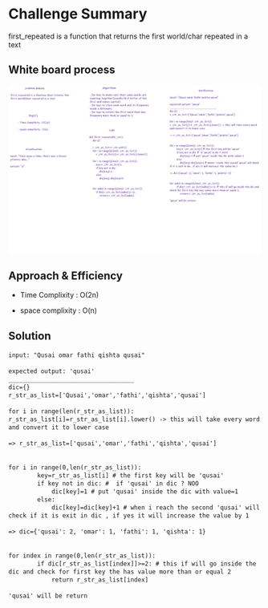 # Challenge Summary
first_repeated is a function that returns the first world/char repeated in a text



## White board process

![](/images/first_repeated.png)



## Approach & Efficiency

- Time Complixity : O(2n)

- space complixity : O(n)

## Solution 

```
input: "Qusai omar fathi qishta qusai"

expected output: 'qusai'
___________________________________
dic={}
r_str_as_list=['Qusai','omar','fathi','qishta','qusai']

for i in range(len(r_str_as_list)):
r_str_as_list[i]=r_str_as_list[i].lower() -> this will take every word and convert it to lower case

=> r_str_as_list=['qusai','omar','fathi','qishta','qusai']


for i in range(0,len(r_str_as_list)):
        key=r_str_as_list[i] # the first key will be 'qusai'
        if key not in dic: #  if 'qusai' in dic ? NOO
            dic[key]=1 # put 'qusai' inside the dic with value=1
        else:
            dic[key]=dic[key]+1 # when i reach the second 'qusai' will check if it is exit in dic , if yes it will increase the value by 1

=> dic={'qusai': 2, 'omar': 1, 'fathi': 1, 'qishta': 1}


for index in range(0,len(r_str_as_list)):
        if dic[r_str_as_list[index]]>=2: # this if will go inside the dic and check for first key the has value more than or equal 2
            return r_str_as_list[index]

'qusai' will be return

```
